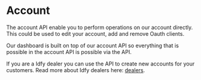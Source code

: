 # Account

The account API enable you to perform operations on our account directly. This could be used to edit your account, add and remove Oauth clients.

Our dashboard is built on top of our account API so everything that is possible in the account API is possible via the API.

If you are a Idfy dealer you can use the API to create new accounts for your customers. Read more about Idfy dealers here: [dealers](/dealer/README.md).

